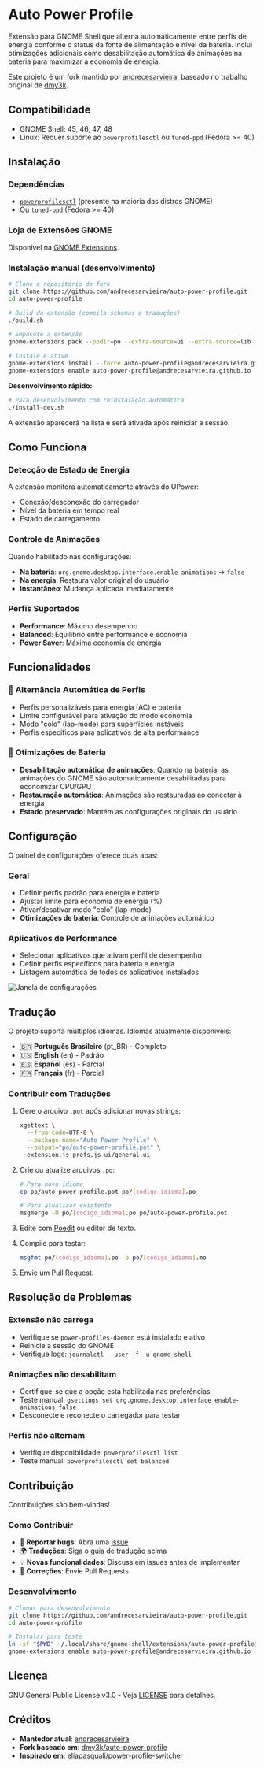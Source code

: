 # Auto Power Profile

Extensão para GNOME Shell que alterna automaticamente entre perfis de energia conforme o status da fonte de alimentação e nível da bateria. Inclui otimizações adicionais como desabilitação automática de animações na bateria para maximizar a economia de energia.

Este projeto é um fork mantido por [andrecesarvieira](https://github.com/andrecesarvieira), baseado no trabalho original de [dmy3k](https://github.com/dmy3k/auto-power-profile).

## Compatibilidade

- GNOME Shell: 45, 46, 47, 48
- Linux: Requer suporte ao `powerprofilesctl` ou `tuned-ppd` (Fedora >= 40)

## Instalação

### Dependências

- [`powerprofilesctl`](https://gitlab.freedesktop.org/upower/power-profiles-daemon) (presente na maioria das distros GNOME)
- Ou `tuned-ppd` (Fedora >= 40)

### Loja de Extensões GNOME

Disponível na [GNOME Extensions](https://extensions.gnome.org/extension/6583/auto-power-profile/).

### Instalação manual (desenvolvimento)

```bash
# Clone o repositório do fork
git clone https://github.com/andrecesarvieira/auto-power-profile.git
cd auto-power-profile

# Build da extensão (compila schemas e traduções)
./build.sh

# Empacote a extensão
gnome-extensions pack --podir=po --extra-source=ui --extra-source=lib --extra-source=locale

# Instale e ative
gnome-extensions install --force auto-power-profile@andrecesarvieira.github.io.shell-extension.zip
gnome-extensions enable auto-power-profile@andrecesarvieira.github.io
```

**Desenvolvimento rápido:**

```bash
# Para desenvolvimento com reinstalação automática
./install-dev.sh
```

A extensão aparecerá na lista e será ativada após reiniciar a sessão.

## Como Funciona

### **Detecção de Estado de Energia**

A extensão monitora automaticamente através do UPower:

- Conexão/desconexão do carregador
- Nível da bateria em tempo real
- Estado de carregamento

### **Controle de Animações**

Quando habilitado nas configurações:

- **Na bateria**: `org.gnome.desktop.interface.enable-animations` → `false`
- **Na energia**: Restaura valor original do usuário
- **Instantâneo**: Mudança aplicada imediatamente

### **Perfis Suportados**

- **Performance**: Máximo desempenho
- **Balanced**: Equilibrio entre performance e economia
- **Power Saver**: Máxima economia de energia

## Funcionalidades

### 🔄 **Alternância Automática de Perfis**

- Perfis personalizáveis para energia (AC) e bateria
- Limite configurável para ativação do modo economia
- Modo "colo" (lap-mode) para superfícies instáveis
- Perfis específicos para aplicativos de alta performance

### 🔋 **Otimizações de Bateria**

- **Desabilitação automática de animações**: Quando na bateria, as animações do GNOME são automaticamente desabilitadas para economizar CPU/GPU
- **Restauração automática**: Animações são restauradas ao conectar à energia
- **Estado preservado**: Mantém as configurações originais do usuário

## Configuração

O painel de configurações oferece duas abas:

### **Geral**

- Definir perfis padrão para energia e bateria
- Ajustar limite para economia de energia (%)
- Ativar/desativar modo "colo" (lap-mode)
- **Otimizações de bateria**: Controle de animações automático

### **Aplicativos de Performance**

- Selecionar aplicativos que ativam perfil de desempenho
- Definir perfis específicos para bateria e energia
- Listagem automática de todos os aplicativos instalados

![Janela de configurações](.github/img/settings.png)

## Tradução

O projeto suporta múltiplos idiomas. Idiomas atualmente disponíveis:

- 🇧🇷 **Português Brasileiro** (pt_BR) - Completo
- 🇺🇸 **English** (en) - Padrão
- 🇪🇸 **Español** (es) - Parcial
- 🇫🇷 **Français** (fr) - Parcial

### **Contribuir com Traduções**

1. Gere o arquivo `.pot` após adicionar novas strings:

   ```bash
   xgettext \
     --from-code=UTF-8 \
     --package-name="Auto Power Profile" \
     --output="po/auto-power-profile.pot" \
     extension.js prefs.js ui/general.ui
   ```

2. Crie ou atualize arquivos `.po`:

   ```bash
   # Para novo idioma
   cp po/auto-power-profile.pot po/[codigo_idioma].po

   # Para atualizar existente
   msgmerge -U po/[codigo_idioma].po po/auto-power-profile.pot
   ```

3. Edite com [Poedit](https://poedit.net/) ou editor de texto.

4. Compile para testar:

   ```bash
   msgfmt po/[codigo_idioma].po -o po/[codigo_idioma].mo
   ```

5. Envie um Pull Request.

## Resolução de Problemas

### **Extensão não carrega**

- Verifique se `power-profiles-daemon` está instalado e ativo
- Reinicie a sessão do GNOME
- Verifique logs: `journalctl --user -f -u gnome-shell`

### **Animações não desabilitam**

- Certifique-se que a opção está habilitada nas preferências
- Teste manual: `gsettings set org.gnome.desktop.interface enable-animations false`
- Desconecte e reconecte o carregador para testar

### **Perfis não alternam**

- Verifique disponibilidade: `powerprofilesctl list`
- Teste manual: `powerprofilesctl set balanced`

## Contribuição

Contribuições são bem-vindas!

### **Como Contribuir**

- 🐛 **Reportar bugs**: Abra uma [issue](https://github.com/andrecesarvieira/auto-power-profile/issues)
- 🌍 **Traduções**: Siga o guia de tradução acima
- 💡 **Novas funcionalidades**: Discuss em issues antes de implementar
- 🔧 **Correções**: Envie Pull Requests

### **Desenvolvimento**

```bash
# Clonar para desenvolvimento
git clone https://github.com/andrecesarvieira/auto-power-profile.git
cd auto-power-profile

# Instalar para teste
ln -sf "$PWD" ~/.local/share/gnome-shell/extensions/auto-power-profile@andrecesarvieira.github.io
gnome-extensions enable auto-power-profile@andrecesarvieira.github.io
```

## Licença

GNU General Public License v3.0 - Veja [LICENSE](LICENSE) para detalhes.

## Créditos

- **Mantedor atual**: [andrecesarvieira](https://github.com/andrecesarvieira)
- **Fork baseado em**: [dmy3k/auto-power-profile](https://github.com/dmy3k/auto-power-profile)
- **Inspirado em**: [eliapasquali/power-profile-switcher](https://github.com/eliapasquali/power-profile-switcher)
